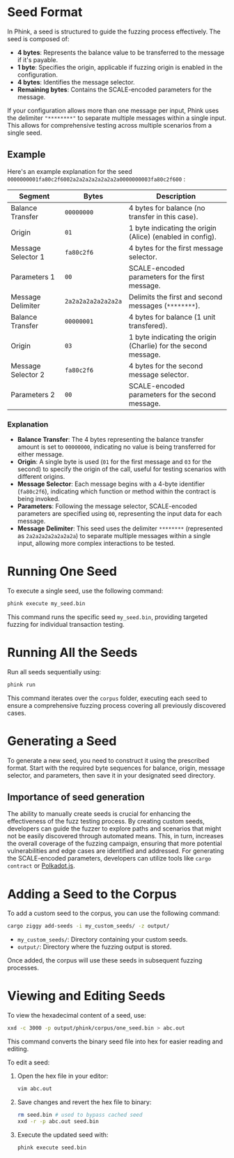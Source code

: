 # Seed Format

In Phink, a seed is structured to guide the fuzzing process effectively. The seed is composed of:

- **4 bytes**: Represents the balance value to be transferred to the message if it's payable.
- **1 byte**: Specifies the origin, applicable if fuzzing origin is enabled in the configuration.
- **4 bytes**: Identifies the message selector.
- **Remaining bytes**: Contains the SCALE-encoded parameters for the message.

If your configuration allows more than one message per input, Phink uses the delimiter `"********"` to separate multiple
messages within a single input. This allows for comprehensive testing across multiple scenarios from a single seed.

## Example

Here's an example explanation for the seed `0000000001fa80c2f6002a2a2a2a2a2a2a2a0000000003fa80c2f600` :

| Segment            | Bytes              | Description                                                    |
|--------------------|--------------------|----------------------------------------------------------------|
| Balance Transfer   | `00000000`         | 4 bytes for balance (no transfer in this case).                |
| Origin             | `01`               | 1 byte indicating the origin (Alice) (enabled in config).      |
| Message Selector 1 | `fa80c2f6`         | 4 bytes for the first message selector.                        |
| Parameters 1       | `00`               | SCALE-encoded parameters for the first message.                |
| Message Delimiter  | `2a2a2a2a2a2a2a2a` | Delimits the first and second messages (`********`).           |
| Balance Transfer   | `00000001`         | 4 bytes for balance (1 unit transfered).                       |
| Origin             | `03`               | 1 byte indicating the origin (Charlie) for the second message. |
| Message Selector 2 | `fa80c2f6`         | 4 bytes for the second message selector.                       |
| Parameters 2       | `00`               | SCALE-encoded parameters for the second message.               |

### Explanation

- **Balance Transfer**: The 4 bytes representing the balance transfer amount is set to `00000000`, indicating no value
  is being transferred for either message.
- **Origin**: A single byte is used (`01` for the first message and `03` for the second) to specify the origin of the
  call, useful for testing scenarios with different origins.
- **Message Selector**: Each message begins with a 4-byte identifier (`fa80c2f6`), indicating which function or method
  within the contract is being invoked.
- **Parameters**: Following the message selector, SCALE-encoded parameters are specified using `00`, representing the
  input data for each message.
- **Message Delimiter**: This seed uses the delimiter `********` (represented as `2a2a2a2a2a2a2a2a`) to separate
  multiple messages within a single input, allowing more complex interactions to be tested.

# Running One Seed

To execute a single seed, use the following command:

```bash
phink execute my_seed.bin
```

This command runs the specific seed `my_seed.bin`, providing targeted fuzzing for individual transaction testing.

# Running All the Seeds

Run all seeds sequentially using:

```bash
phink run
```

This command iterates over the `corpus` folder, executing each seed to ensure a comprehensive fuzzing process covering
all previously discovered cases.

# Generating a Seed

To generate a new seed, you need to construct it using the prescribed format. Start with the required byte sequences for
balance, origin, message selector, and parameters, then save it in your designated seed directory.

## Importance of seed generation

The ability to manually create seeds is crucial for enhancing the effectiveness of the fuzz testing process. By creating
custom seeds, developers can guide the fuzzer to explore paths and scenarios that might not be easily discovered through
automated means. This, in turn, increases the overall coverage of the fuzzing campaign, ensuring that more potential
vulnerabilities and edge cases are identified and addressed. For generating the SCALE-encoded parameters, developers can
utilize tools like `cargo contract`
or [Polkadot.js](https://polkadot.js.org/apps/).

# Adding a Seed to the Corpus

To add a custom seed to the corpus, you can use the following command:

```bash
cargo ziggy add-seeds -i my_custom_seeds/ -z output/
```

- `my_custom_seeds/`: Directory containing your custom seeds.
- `output/`: Directory where the fuzzing output is stored.

Once added, the corpus will use these seeds in subsequent fuzzing processes.

# Viewing and Editing Seeds

To view the hexadecimal content of a seed, use:

```bash
xxd -c 3000 -p output/phink/corpus/one_seed.bin > abc.out
```

This command converts the binary seed file into hex for easier reading and editing.

To edit a seed:

1. Open the hex file in your editor:

    ```bash
    vim abc.out
    ```

2. Save changes and revert the hex file to binary:

    ```bash
    rm seed.bin # used to bypass cached seed
    xxd -r -p abc.out seed.bin
    ```

3. Execute the updated seed with:

    ```bash
    phink execute seed.bin
    ```

